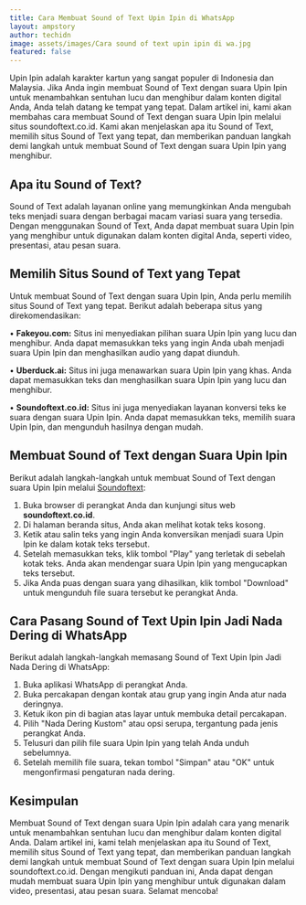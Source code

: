 ```yaml
---
title: Cara Membuat Sound of Text Upin Ipin di WhatsApp
layout: ampstory
author: techidn
image: assets/images/Cara sound of text upin ipin di wa.jpg
featured: false
---
```


Upin Ipin adalah karakter kartun yang sangat populer di Indonesia dan Malaysia. Jika Anda ingin membuat Sound of Text dengan suara Upin Ipin untuk menambahkan sentuhan lucu dan menghibur dalam konten digital Anda, Anda telah datang ke tempat yang tepat. Dalam artikel ini, kami akan membahas cara membuat Sound of Text dengan suara Upin Ipin melalui situs soundoftext.co.id. Kami akan menjelaskan apa itu Sound of Text, memilih situs Sound of Text yang tepat, dan memberikan panduan langkah demi langkah untuk membuat Sound of Text dengan suara Upin Ipin yang menghibur.

## Apa itu Sound of Text?
Sound of Text adalah layanan online yang memungkinkan Anda mengubah teks menjadi suara dengan berbagai macam variasi suara yang tersedia. Dengan menggunakan Sound of Text, Anda dapat membuat suara Upin Ipin yang menghibur untuk digunakan dalam konten digital Anda, seperti video, presentasi, atau pesan suara.

## Memilih Situs Sound of Text yang Tepat
Untuk membuat Sound of Text dengan suara Upin Ipin, Anda perlu memilih situs Sound of Text yang tepat. Berikut adalah beberapa situs yang direkomendasikan:

•	**Fakeyou.com:** Situs ini menyediakan pilihan suara Upin Ipin yang lucu dan menghibur. Anda dapat memasukkan teks yang ingin Anda ubah menjadi suara Upin Ipin dan menghasilkan audio yang dapat diunduh.

•	**Uberduck.ai:** Situs ini juga menawarkan suara Upin Ipin yang khas. Anda dapat memasukkan teks dan menghasilkan suara Upin Ipin yang lucu dan menghibur.

•	**Soundoftext.co.id:** Situs ini juga menyediakan layanan konversi teks ke suara dengan suara Upin Ipin. Anda dapat memasukkan teks, memilih suara Upin Ipin, dan mengunduh hasilnya dengan mudah.

## Membuat Sound of Text dengan Suara Upin Ipin
Berikut adalah langkah-langkah untuk membuat Sound of Text dengan suara Upin Ipin melalui [Soundoftext](soundoftext.co.id):
1.	Buka browser di perangkat Anda dan kunjungi situs web **soundoftext.co.id**.
2.	Di halaman beranda situs, Anda akan melihat kotak teks kosong.
3.	Ketik atau salin teks yang ingin Anda konversikan menjadi suara Upin Ipin ke dalam kotak teks tersebut.
4.	Setelah memasukkan teks, klik tombol "Play" yang terletak di sebelah kotak teks. Anda akan mendengar suara Upin Ipin yang mengucapkan teks tersebut.
5.	Jika Anda puas dengan suara yang dihasilkan, klik tombol "Download" untuk mengunduh file suara tersebut ke perangkat Anda.

## Cara Pasang Sound of Text Upin Ipin Jadi Nada Dering di WhatsApp
Berikut adalah langkah-langkah memasang Sound of Text Upin Ipin Jadi Nada Dering di WhatsApp:
1.	Buka aplikasi WhatsApp di perangkat Anda.
2.	Buka percakapan dengan kontak atau grup yang ingin Anda atur nada deringnya.
3.	Ketuk ikon pin di bagian atas layar untuk membuka detail percakapan.
4.	Pilih "Nada Dering Kustom" atau opsi serupa, tergantung pada jenis perangkat Anda.
5.	Telusuri dan pilih file suara Upin Ipin yang telah Anda unduh sebelumnya.
6.	Setelah memilih file suara, tekan tombol "Simpan" atau "OK" untuk mengonfirmasi pengaturan nada dering.

## Kesimpulan
Membuat Sound of Text dengan suara Upin Ipin adalah cara yang menarik untuk menambahkan sentuhan lucu dan menghibur dalam konten digital Anda. Dalam artikel ini, kami telah menjelaskan apa itu Sound of Text, memilih situs Sound of Text yang tepat, dan memberikan panduan langkah demi langkah untuk membuat Sound of Text dengan suara Upin Ipin melalui soundoftext.co.id. Dengan mengikuti panduan ini, Anda dapat dengan mudah membuat suara Upin Ipin yang menghibur untuk digunakan dalam video, presentasi, atau pesan suara. Selamat mencoba!
